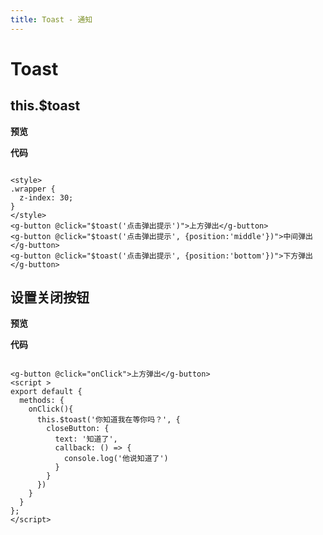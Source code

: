 ```yaml
---
title: Toast - 通知
---
```


# Toast

## this.$toast

**预览**

<toast-deom></toast-deom>


**代码**

~~~Vue

<style>
.wrapper {
  z-index: 30;
}
</style>
<g-button @click="$toast('点击弹出提示')">上方弹出</g-button>
<g-button @click="$toast('点击弹出提示', {position:'middle'})">中间弹出</g-button>
<g-button @click="$toast('点击弹出提示', {position:'bottom'})">下方弹出</g-button>
~~~

## 设置关闭按钮

**预览**

<toast-deom1></toast-deom1>


**代码**

~~~vue

<g-button @click="onClick">上方弹出</g-button>
<script >
export default {
  methods: {
    onClick(){
      this.$toast('你知道我在等你吗？', {
        closeButton: {
          text: '知道了',
          callback: () => {
            console.log('他说知道了')
          }
        }
      })
    }
  }
};
</script>


~~~
